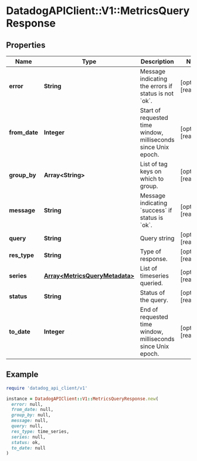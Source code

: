 # DatadogAPIClient::V1::MetricsQueryResponse

## Properties

| Name          | Type                                                             | Description                                                         | Notes                |
| ------------- | ---------------------------------------------------------------- | ------------------------------------------------------------------- | -------------------- |
| **error**     | **String**                                                       | Message indicating the errors if status is not &#x60;ok&#x60;.      | [optional][readonly] |
| **from_date** | **Integer**                                                      | Start of requested time window, milliseconds since Unix epoch.      | [optional][readonly] |
| **group_by**  | **Array&lt;String&gt;**                                          | List of tag keys on which to group.                                 | [optional][readonly] |
| **message**   | **String**                                                       | Message indicating &#x60;success&#x60; if status is &#x60;ok&#x60;. | [optional][readonly] |
| **query**     | **String**                                                       | Query string                                                        | [optional][readonly] |
| **res_type**  | **String**                                                       | Type of response.                                                   | [optional][readonly] |
| **series**    | [**Array&lt;MetricsQueryMetadata&gt;**](MetricsQueryMetadata.md) | List of timeseries queried.                                         | [optional][readonly] |
| **status**    | **String**                                                       | Status of the query.                                                | [optional][readonly] |
| **to_date**   | **Integer**                                                      | End of requested time window, milliseconds since Unix epoch.        | [optional][readonly] |

## Example

```ruby
require 'datadog_api_client/v1'

instance = DatadogAPIClient::V1::MetricsQueryResponse.new(
  error: null,
  from_date: null,
  group_by: null,
  message: null,
  query: null,
  res_type: time_series,
  series: null,
  status: ok,
  to_date: null
)
```
